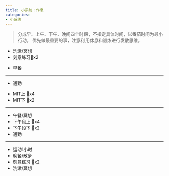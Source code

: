 ```yaml
---
title: 小系统：作息
categories: 
- 小系统
---
```


> 分成早、上午、下午、晚间四个时段，不指定具体时间，以番茄时间为最小行动。
优先做最重要的事，注意利用休息和锻炼进行发散思维。

- 洗漱/冥想
- 刻意练习🍅x2
* 早餐

-------

* 通勤
- MIT上 🍅x4
- MIT下 🍅x2

-------

- 午餐/冥想
- 下午段上 🍅x4
- 下午段下 🍅x2
- 通勤

-------

- 运动1小时
- 晚餐/散步
- 刻意练习 🍅x2
- 洗漱/冥想


